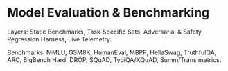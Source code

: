 # Model Evaluation & Benchmarking
Layers: Static Benchmarks, Task‑Specific Sets, Adversarial & Safety, Regression Harness, Live Telemetry.

Benchmarks: MMLU, GSM8K, HumanEval, MBPP, HellaSwag, TruthfulQA, ARC, BigBench Hard, DROP, SQuAD, TydiQA/XQuAD, Summ/Trans metrics.
